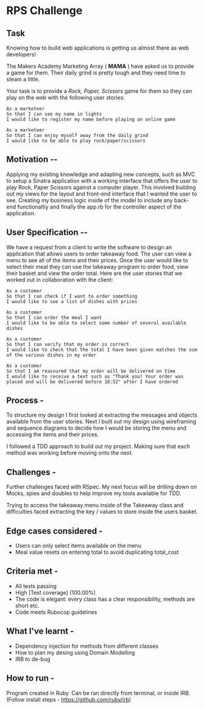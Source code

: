 # RPS Challenge

Task
----

Knowing how to build web applications is getting us almost there as web developers!

The Makers Academy Marketing Array ( **MAMA** ) have asked us to provide a game for them. Their daily grind is pretty tough and they need time to steam a little.

Your task is to provide a _Rock, Paper, Scissors_ game for them so they can play on the web with the following user stories:

```
As a marketeer
So that I can see my name in lights
I would like to register my name before playing an online game

As a marketeer
So that I can enjoy myself away from the daily grind
I would like to be able to play rock/paper/scissors
```

Motivation --
-----

Applying my existing knowledge and adapting new concepts, such as MVC to setup a Sinatra application with a working interface that offers the user to play Rock, Paper Scissors against a computer player. This involved building out my views for the layout and front-end interface that I wanted the user to see. Creating my business logic inside of the model to include any back-end functionaltiy and finally the app.rb for the controller aspect of the application. 

User Specification --
-----

We have a request from a client to write the software to design an application that allows users to order takeaway food. The user can view a menu to see all of the items and their prices. Once the user would like to select their meal they can use the takeaway program to order food, view their basket and view the order total. Here are the user stories that we worked out in collaboration with the client:

```
As a customer
So that I can check if I want to order something
I would like to see a list of dishes with prices

As a customer
So that I can order the meal I want
I would like to be able to select some number of several available dishes

As a customer
So that I can verify that my order is correct
I would like to check that the total I have been given matches the sum of the various dishes in my order

As a customer
So that I am reassured that my order will be delivered on time
I would like to receive a text such as "Thank you! Your order was placed and will be delivered before 18:52" after I have ordered 
```

Process -
-----
To structure my design I first looked at extracting the messages and objects available from the user stories. Next I built out my design using wireframing and sequence diagrams to decide how I would be storing the menu and accessing the items and their prices. 

I followed a TDD approach to build out my project. Making sure that each method was working before moving onto the next. 

Challenges - 
-----

Further challenges faced with RSpec. My next focus will be drilling down on Mocks, spies and doubles to help improve my tools available for TDD.

Trying to access the takeaway menu inside of the Takeaway class and difficulties faced extracting the key / values to store inside the users basket.

Edge cases considered -
-----
* Users can only select items available on the menu
* Meal value resets on entering total to avoid duplicating total_cost

Criteria met -
-----
* All tests passing
* High [Test coverage] (100.00%)
* The code is elegant: every class has a clear responsibility, methods are short etc. 
* Code meets Rubocop guidelines

What I've learnt - 
-----
* Dependency injection for methods from different classes
* How to plan my desing using Domain Modelling
* IRB to de-bug

How to run - 
-----
Program created in Ruby. Can be ran directly from terminal, or inside IRB. (Follow install steps - https://github.com/ruby/irb)
